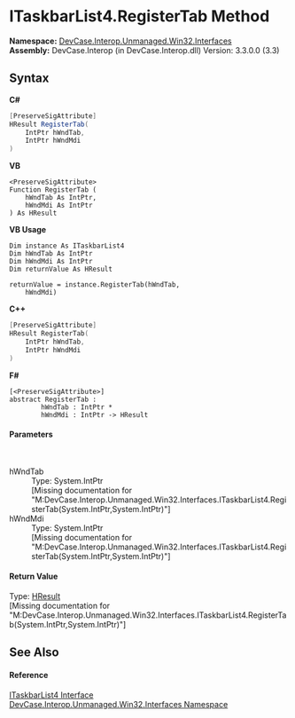 # ITaskbarList4.RegisterTab Method 
 

**Namespace:**&nbsp;<a href="N_DevCase_Interop_Unmanaged_Win32_Interfaces">DevCase.Interop.Unmanaged.Win32.Interfaces</a><br />**Assembly:**&nbsp;DevCase.Interop (in DevCase.Interop.dll) Version: 3.3.0.0 (3.3)

## Syntax

**C#**<br />
``` C#
[PreserveSigAttribute]
HResult RegisterTab(
	IntPtr hWndTab,
	IntPtr hWndMdi
)
```

**VB**<br />
``` VB
<PreserveSigAttribute>
Function RegisterTab ( 
	hWndTab As IntPtr,
	hWndMdi As IntPtr
) As HResult
```

**VB Usage**<br />
``` VB Usage
Dim instance As ITaskbarList4
Dim hWndTab As IntPtr
Dim hWndMdi As IntPtr
Dim returnValue As HResult

returnValue = instance.RegisterTab(hWndTab, 
	hWndMdi)
```

**C++**<br />
``` C++
[PreserveSigAttribute]
HResult RegisterTab(
	IntPtr hWndTab, 
	IntPtr hWndMdi
)
```

**F#**<br />
``` F#
[<PreserveSigAttribute>]
abstract RegisterTab : 
        hWndTab : IntPtr * 
        hWndMdi : IntPtr -> HResult 

```


#### Parameters
&nbsp;<dl><dt>hWndTab</dt><dd>Type: System.IntPtr<br />\[Missing <param name="hWndTab"/> documentation for "M:DevCase.Interop.Unmanaged.Win32.Interfaces.ITaskbarList4.RegisterTab(System.IntPtr,System.IntPtr)"\]</dd><dt>hWndMdi</dt><dd>Type: System.IntPtr<br />\[Missing <param name="hWndMdi"/> documentation for "M:DevCase.Interop.Unmanaged.Win32.Interfaces.ITaskbarList4.RegisterTab(System.IntPtr,System.IntPtr)"\]</dd></dl>

#### Return Value
Type: <a href="T_DevCase_Interop_Unmanaged_Win32_Enums_HResult">HResult</a><br />\[Missing <returns> documentation for "M:DevCase.Interop.Unmanaged.Win32.Interfaces.ITaskbarList4.RegisterTab(System.IntPtr,System.IntPtr)"\]

## See Also


#### Reference
<a href="T_DevCase_Interop_Unmanaged_Win32_Interfaces_ITaskbarList4">ITaskbarList4 Interface</a><br /><a href="N_DevCase_Interop_Unmanaged_Win32_Interfaces">DevCase.Interop.Unmanaged.Win32.Interfaces Namespace</a><br />